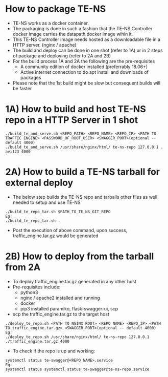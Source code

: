 How to package TE-NS
====================
* TE-NS works as a docker container.
* The packaging is done in such a fashion that the TE-NS Controller docker image
  carries the datapath docker image wihin it.
* This TE-NS Controller image needs hosted as a downloadable file in a HTTP server. (nginx / apache)
* The build and deploy can be done in one shot (refer to 1A) or in 2 steps of package and
  deploying (refer to 2A and 2B)
* For the build process 1A and 2A the following are the pre-requisites
  - A community edition of docker installed (preferrably 18.06+)
  - Active internet connection to do apt install and downloads of packages
* Please note that the 1st build might be slow but consequent builds will be faster

1A) How to build and host TE-NS repo in a HTTP Server in 1 shot
===============================================================
```
./build_te_and_serve.sh <REPO_PATH> <REPO_NAME> <REPO_IP> <PATH TO TRAFFIC ENGINE> <PASSWORD_OF_ROOT_USER> <SWAGGER_PORT>(optional -- default 4000)
./build_te_and_serve.sh /usr/share/nginx/html/ te-ns-repo 127.0.0.1 . avi123 4000
```

2A) How to build a TE-NS tarball for external deploy
====================================================
* The below step builds the TE-NS repo and tarballs other files as well needed to setup and use TE-NS

```
./build_te_repo_tar.sh $PATH_TO_TE_NS_GIT_REPO
Eg:
./build_te_repo_tar.sh .
```

* Post the execution of above command, upon success, traffic_engine.tar.gz would be generated

2B) How to deploy from the tarball from 2A
==========================================
* To deploy traffic_engine.tar.gz generated in any other host
* Pre-requisites include:
  - python3
  - nginx / apache2 installed and running
  - docker
  - pip3 installed paramiko, flask-swagger-ui, scp
* scp the traffic_engine.tar.gz to the target host

```
./deploy_te_repo.sh <PATH TO NGINX ROOT> <REPO NAME> <REPO_IP> <PATH TO traffic_engine.tar.gz> <SWAGGER_PORT>(optional -- default 4000)
Eg:
./deploy_te_repo.sh /usr/share/nginx/html/ te-ns-repo 127.0.0.1 ./traffic_engine.tar.gz 4000
```

* To check if the repo is up and working:
```
systemctl status te-swagger@<REPO NAME>.service
Eg:
systemctl status systemctl status te-swagger@te-ns-repo.service
```
